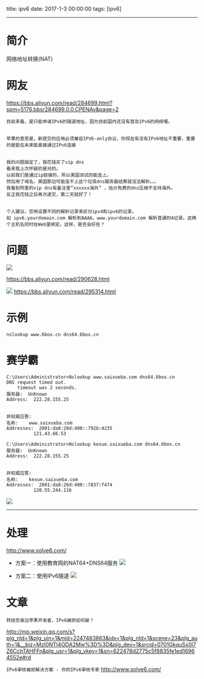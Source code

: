 title: ipv6
date: 2017-1-3 00:00:00
tags: [ipv6]


---
# 简介
网络地址转换(NAT)



# 网友
https://bbs.aliyun.com/read/284699.html?spm=5176.bbsr284699.0.0.CPENAv&page=2



```
目前来看，是只能申请IPv6的隧道地址，因为目前国内还没有普及IPv6的网络喔。


苹果的意思是，新提交的应用必须兼容IPV6-only协议，你现在有没有IPv6地址不重要，重要的是能在未来能直接通过IPv6连接


我的问题搞定了，我花钱买了vip dns 
看来我上次怀疑的是对的。 
以前我们是通过ip链接的，所以美国测试的能连上。 
然后用了域名，美国那边可能连不上这个垃圾dns服务器结果就没法解析。。。 
我看到阿里的vip dns有备注里“xxxxxx海外” ，估计免费的dns压根不支持海外。 
反正我花钱之后再次递交，第二天就好了！ 


个人建议，您用设置不同的解析记录来区分ipv4和ipv6的记录。
如 ipv6.yourdomain.com 解析到AAAA，www.yourdomain.com 解析普通的A记录。这俩个主机名同时在Web里绑定。这样，是否会好些？
```


# 问题
![](http://7xnbs3.com1.z0.glb.clouddn.com/17-1-19/40359048-file_1484818385165_1033c.png)

https://bbs.aliyun.com/read/290628.html 


![](http://7xnbs3.com1.z0.glb.clouddn.com/17-1-19/50457131-file_1484818397697_151a0.png)
https://bbs.aliyun.com/read/295314.html



# 示例
```
nslookup www.6box.cn dns64.6box.cn
```
# 赛学霸
```
C:\Users\Administrator>Nslookup www.saixueba.com dns64.6box.cn
DNS request timed out.
    timeout was 2 seconds.
服务器:  UnKnown
Address:  222.28.155.25


非权威应答:
名称:    www.saixueba.com
Addresses:  2001:da8:20d:400::792b:4235
          121.43.66.53
```
```
C:\Users\Administrator>Nslookup kexue.saixueba.com dns64.6box.cn
服务器:  UnKnown
Address:  222.28.155.25


非权威应答:
名称:    kexue.saixueba.com
Addresses:  2001:da8:20d:400::7837:f474
          120.55.244.116
```
![]( http://7xnbs3.com1.z0.glb.clouddn.com/17-1-19/80019689-file_1484818340912_10ae5.png)


---
# 处理
http://www.solve6.com/


- 方案一：使用教育网的NAT64+DNS64服务
![](http://7xnbs3.com1.z0.glb.clouddn.com/17-1-19/97591629-file_1484818351454_c057.png)



 - 方案二：使用IPv6隧道
![](http://7xnbs3.com1.z0.glb.clouddn.com/17-1-19/74309866-file_1484818362144_31c4.png)


# 文章
`转给您身边苹果开发者，IPv6被拒如何破？`

http://mp.weixin.qq.com/s?plg_nld=1&plg_uin=1&mid=2247483863&idx=1&plg_nld=1&scene=23&plg_auth=1&__biz=MzI0NTI4ODA2Mw%3D%3D&plg_dev=1&srcid=0701GkquSx0l7Z6CchTAHFFn&plg_usr=1&plg_vkey=1&sn=622478d2775c5f8835fe1ed16964552e#rd



`IPv6审核被拒解决方案 - 你的IPv6审核专家`
http://www.solve6.com/
 


 
